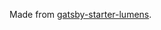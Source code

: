 Made from <a href="https://www.gatsbyjs.org/starters/alxshelepenok/gatsby-starter-lumen/">gatsby-starter-lumens</a>.
